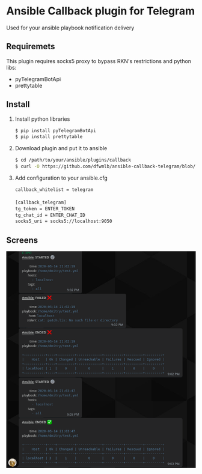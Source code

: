 # Ansible Callback plugin for Telegram
Used for your ansible playbook notification delivery

## Requiremets
This plugin requires socks5 proxy to bypass RKN's restrictions and python libs:
  - pyTelegramBotApi
  - prettytable

## Install
1. Install python libraries

    ```sh
    $ pip install pyTelegramBotApi
    $ pip install prettytable
    ```

2. Download plugin and put it to ansible

    ```sh
    $ cd /path/to/your/ansible/plugins/callback
    $ curl -O https://github.com/dfwmlb/ansible-callback-telegram/blob/master/telegram.py
    ```

3. Add configuration to your ansible.cfg

    ```sh
    callback_whitelist = telegram

    [callback_telegram]
    tg_token = ENTER_TOKEN
    tg_chat_id = ENTER_CHAT_ID
    socks5_uri = socks5://localhost:9050
    ```

## Screens
<p align="center">
  <img src="./img/telegram_py.png">
</p>